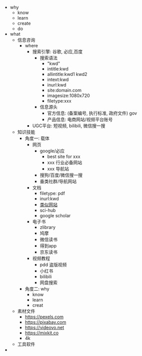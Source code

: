 - why
	- know
	- learn
	- create
	- do
- what
	- 信息咨询
		- where
			- 搜索引擎: 谷歌, 必应,百度
				- 搜索语法
					- "kwd"
					- intitle:kwd
					- allintitle:kwd1 kwd2
					- intext:kwd
					- inurl:kwd
					- site:domain.com
					- imagesize:1080x720
					- filetype:xxx
				- 信息源头
					- 官方信息: (备案编号, 执行标准, 政府文件)  gov
					- 产品信息: 电商网站/视频平台账号
			- UGC平台: 短视频, bilibili, 微信搜一搜
	- 知识技能
		- 角度一: 载体
			- 网页
				- google/必应
					- best site for xxx
					- xxx 行业必备网站
					- xxx 导航站
				- 搜狗/百度/微信搜一搜
				- 垂类社群/导航网站
			- 文档
				- filetype: pdf
				- inurl:kwd
				- [类似网站](https://www.similarsites.com/)
				- sci-hub
				- google scholar
			- 电子书
				- zlibrary
				- 鸠摩
				- 微信读书
				- 得到app
				- 京东读书
			- 视频教程
				- pdd 盗版视频
				- 小红书
				- bilibili
				- 网盘搜索
		- 角度二: why
			- know
			- learn
			- creat
	- 素材文件
		- https://pexels.com
		- https://pixabay.com
		- https://videovo.net
		- https://mixkit.co
		- 4k
	- 工具软件
-